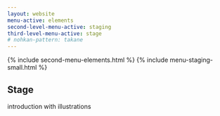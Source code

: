 ```yaml
---
layout: website
menu-active: elements
second-level-menu-active: staging
third-level-menu-active: stage
# nohkan-pattern: takane
---
```


{% include second-menu-elements.html %}
{% include menu-staging-small.html %}

<main class="page-content">
  <div class="text-container">
    <h2 id="Stage">Stage</h2>
    <p> introduction with illustrations</p>
</div>

</main>
